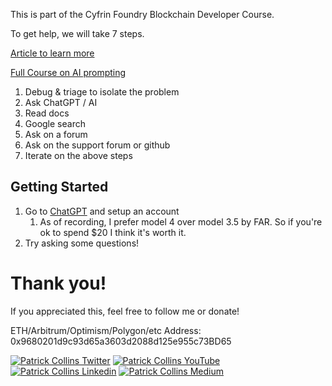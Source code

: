 This is part of the Cyfrin Foundry Blockchain Developer Course.

To get help, we will take 7 steps.

[Article to learn more](https://betterprogramming.pub/top-6-tips-to-solve-any-software-engineering-error-a794a162fcaf?sk=6a64ac6b056e6bc158ebe9eea72ea523)

[Full Course on AI prompting](https://learn.deeplearning.ai/)

1. Debug & triage to isolate the problem
2. Ask ChatGPT / AI
3. Read docs
4. Google search
5. Ask on a forum 
6. Ask on the support forum or github
7. Iterate on the above steps

## Getting Started

1. Go to [ChatGPT](https://chat.openai.com/) and setup an account
   1. As of recording, I prefer model 4 over model 3.5 by FAR. So if you're ok to spend $20 I think it's worth it. 
2. Try asking some questions!

# Thank you!

If you appreciated this, feel free to follow me or donate!

ETH/Arbitrum/Optimism/Polygon/etc Address: 0x9680201d9c93d65a3603d2088d125e955c73BD65

[![Patrick Collins Twitter](https://img.shields.io/badge/Twitter-1DA1F2?style=for-the-badge&logo=twitter&logoColor=white)](https://twitter.com/PatrickAlphaC)
[![Patrick Collins YouTube](https://img.shields.io/badge/YouTube-FF0000?style=for-the-badge&logo=youtube&logoColor=white)](https://www.youtube.com/channel/UCn-3f8tw_E1jZvhuHatROwA)
[![Patrick Collins Linkedin](https://img.shields.io/badge/LinkedIn-0077B5?style=for-the-badge&logo=linkedin&logoColor=white)](https://www.linkedin.com/in/patrickalphac/)
[![Patrick Collins Medium](https://img.shields.io/badge/Medium-000000?style=for-the-badge&logo=medium&logoColor=white)](https://medium.com/@patrick.collins_58673/)
